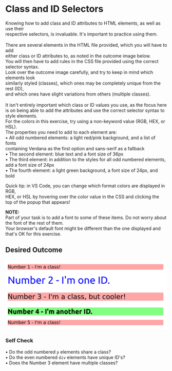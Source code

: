 # Class and ID Selectors

Knowing how to add class and ID attributes to HTML elements, as well as use their<br>
respective selectors, is invaluable. It's important to practice using them.<br>
<br>
There are several elements in the HTML file provided, which you will have to add<br>
either class or ID attributes to, as noted in the outcome image below.<br>
You will then have to add rules in the CSS file provided using the correct selector syntax.<br>
Look over the outcome image carefully, and try to keep in mind which elements look<br>
similarly styled (classes), which ones may be completely unique from the rest (ID),<br>
and which ones have slight variations from others (multiple classes).<br>
<br>
It isn't entirely important which class or ID values you use, as the focus here<br>
is on being able to add the attributes and use the correct selector syntax to style elements.<br>
For the colors in this exercise, try using a non-keyword value (RGB, HEX, or HSL).<br>
The properties you need to add to each element are:<br>
• All odd numbered elements: a light red/pink background, and a list of fonts<br>
containing Verdana as the first option and sans-serif as a fallback<br>
• The second element: blue text and a font size of 36px<br>
• The third element: in addition to the styles for all odd numbered elements, add a font size of 24px<br>
• The fourth element: a light green background, a font size of 24px, and bold<br>

Quick tip: in VS Code, you can change which format colors are displayed in RGB,<br>
HEX, or HSL by hovering over the color value in the CSS and clicking the top of the popup that appears!<br>

**NOTE:**<br>
Part of your task is to add a font to some of these items. Do not worry about the font of the rest of them.<br>
Your browser's default font might be different than the one displayed and that's OK for this exercise.<br>

## Desired Outcome
![plot](./desired-outcome.png)

### Self Check
• Do the odd numbered `p` elements share a class?<br>
• Do the even numbered `div` elements have unique ID's?<br>
• Does the Number 3 element have multiple classes?
